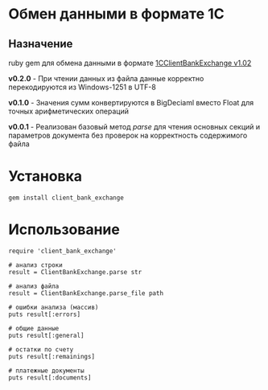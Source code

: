# Обмен данными в формате 1С

## Назначение

ruby gem для обмена данными в формате [1CClientBankExchange v1.02](http://v8.1c.ru/edi/edi_stnd/100/101.htm)

**v0.2.0** - При чтении данных из файла данные корректно перекодируются из Windows-1251 в UTF-8

**v0.1.0** - Значения сумм конвертируются в BigDeciaml вместо Float для точных арифметических операций

**v0.0.1** - Реализован базовый метод *parse* для чтения основных секций и параметров документа без проверок на корректность содержимого файла

# Установка

```
gem install client_bank_exchange
```

# Использование

```
require 'client_bank_exchange'

# анализ строки
result = ClientBankExchange.parse str

# анализ файла
result = ClientBankExchange.parse_file path

# ошибки анализа (массив)
puts result[:errors]

# общие данные
puts result[:general]

# остатки по счету
puts result[:remainings]

# платежные документы
puts result[:documents]
```
